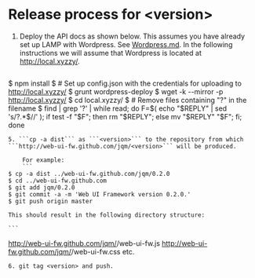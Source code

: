 # Release process for \<version\>

1. Deploy the API docs as shown below. This assumes you have already set up LAMP with Wordpress. See [Wordpress.md](Wordpress.md). In the following instructions we will assume that Wordpress is located at http://local.xyzzy/.


    ```
$ npm install
$ # Set up config.json with the credentials for uploading to http://local.xyzzy/
$ grunt wordpress-deploy
$ wget -k --mirror -p http://local.xyzzy/
$ cd local.xyzzy/
$ # Remove files containing "?" in the filename
$ find | grep '?' | while read; do F=$( echo "$REPLY" | sed 's/\?.*$//' ); if test -f "$F"; then rm "$REPLY"; else mv "$REPLY" "$F"; fi; done
```
5. ```cp -a dist``` as ```<version>``` to the repository from which ```http://web-ui-fw.github.com/jqm/<version>``` will be produced.

    For example:
    ```
$ cp -a dist ../web-ui-fw.github.com/jqm/0.2.0
$ cd ../web-ui-fw.github.com
$ git add jqm/0.2.0
$ git commit -a -m 'Web UI Framework version 0.2.0.'
$ git push origin master
```

    This should result in the following directory structure:

    ```
http://web-ui-fw.github.com/jqm/<version>/web-ui-fw.js
http://web-ui-fw.github.com/jqm/<version>/web-ui-fw.css
etc.
```
6. git tag <version> and push.
